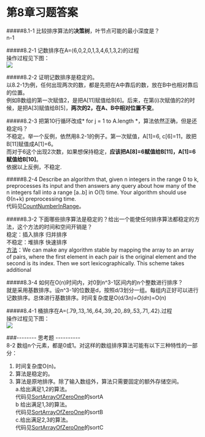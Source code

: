 第8章习题答案
=
#####8.1-1 比较排序算法的**决策树**，叶节点可能的最小深度是？  
n-1  

#####8.2-1 记数排序在A=⟨6,0,2,0,1,3,4,6,1,3,2⟩的过程  
操作过程见下图：  
![](https://github.com/zhuxiuwei/CLRS/blob/master/Images/8.2-1.jpg)  

#####8.2-2 证明记数排序是稳定的。  
以8.2-1为例，任何出现两次的数，都是先把在A中靠后的数，放在B中也相对靠后的位置。  
例如B数组的第一次赋值2，是把A[11]赋值给B[6]。后来，在第(i)次赋值的2的时候，是把A[3]赋值给B[5]，**两次的2，在A、B中相对位置不变**。  

#####8.2-3 把第10行循环改成* for j = 1 to A.length *，算法依然正确，但是还稳定吗？  
不稳定。举一个反例，依然用8.2-1的例子。第一次赋值，A[1]=6, c[6]=11，故把B[11]赋值成A[1]=6。  
而对于6这个出现2次数，如果想保持稳定，**应该把A[8]=6赋值给B[11]，A[1]=6赋值给B[10]**。  
依据以上反例，不稳定.  

#####8.2-4 Describe an algorithm that, given n integers in the range 0 to k, preprocesses its input and then answers any query about how many of the n integers fall into a range [a..b] in O(1) time. Your algorithm should use Θ(n+k) preprocessing time.  
代码见[CountNumberInRange](https://github.com/zhuxiuwei/CLRS/blob/master/src/chap08/CountNumberInRange.java)。  

#####8.3-2 下面哪些排序算法是稳定的？给出一个能使任何排序算法都稳定的方法，这个方法的时间和空间开销是？  
稳定：插入排序 归并排序  
不稳定：堆排序 快速排序  
[方法](http://clrs.skanev.com/08/03/02.html)：We can make any algorithm stable by mapping the array to an array of pairs, where the first element in each pair is the original element and the second is its index. Then we sort lexicographically. This scheme takes additional   

#####8.3-4 如何在O(n)时间内，对0到n^3-1区间内的n个整数进行排序？  
就是采用基数排序。设n^3-1的位数是d，按照d/3划分一组。每组内正好可以进行记数排序。总体进行基数排序。时间复杂度是O(d/3*n)=O(d*n)=O(n)  

#####8.4-1 桶排序在A=⟨.79,.13,.16,.64,.39,.20,.89,.53,.71,.42⟩.过程  
操作过程见下图：  
![](https://github.com/zhuxiuwei/CLRS/blob/master/Images/8.4-1.png)  

###-------- 思考题 ----------  
8-2 数组n个元素，都是0或1。对这样的数组排序算法可能有以下三种特性的一部分：  
1. 时间复杂度O(n)。   
2. 算法是稳定的。  
3. 算法是原地排序。除了输入数组外，算法只需要固定的额外存储空间。  
a.给出满足1,2的算法。  
代码见[SortArrayOfZeroOne](https://github.com/zhuxiuwei/CLRS/blob/master/src/chap08/SortArrayOfZeroOne.java)的sortA  
b 给出满足1,3的算法。  
代码见[SortArrayOfZeroOne](https://github.com/zhuxiuwei/CLRS/blob/master/src/chap08/SortArrayOfZeroOne.java)的sortB   
c.给出满足2,3的算法。  
代码见[SortArrayOfZeroOne](https://github.com/zhuxiuwei/CLRS/blob/master/src/chap08/SortArrayOfZeroOne.java)的sortC  








